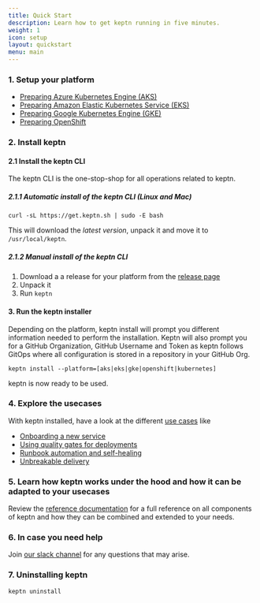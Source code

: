 ```yaml
---
title: Quick Start
description: Learn how to get keptn running in five minutes.
weight: 1
icon: setup
layout: quickstart
menu: main
---
```


### 1. Setup your platform

* [Preparing Azure Kubernetes Engine (AKS)](/docs/quickstart/setup_platform/setup_aks)
* [Preparing Amazon Elastic Kubernetes Service (EKS)](/docs/quickstart/setup_platform/setup_eks)
* [Preparing Google Kubernetes Engine (GKE)](/docs/quickstart/setup_platform/setup_gke)
* [Preparing OpenShift](/docs/quickstart/setup_platform/setup_openshift)

### 2. Install keptn

#### 2.1 Install the keptn CLI
The keptn CLI is the one-stop-shop for all operations related to keptn.

##### 2.1.1 Automatic install of the keptn CLI (Linux and Mac)
```console
curl -sL https://get.keptn.sh | sudo -E bash
```

This will download the *latest version*, unpack it and move it to `/usr/local/keptn`.

##### 2.1.2 Manual install of the keptn CLI
1. Download a a release for your platform from the [release page](https://github.com/keptn/keptn/releases)
2. Unpack it
3. Run `keptn`


#### 3. Run the keptn installer
Depending on the platform, keptn install will prompt you different information needed to perform the installation.
Keptn will also prompt you for a GitHub Organization, GitHub Username and Token as keptn follows GitOps where all configuration is stored in a repository in your GitHub Org.

```console
keptn install --platform=[aks|eks|gke|openshift|kubernetes]
```

keptn is now ready to be used.

### 4. Explore the usecases
With keptn installed, have a look at the different [use cases](/docs/0.4.0/usecases) like

* [Onboarding a new service](/docs/0.4.0/usecases/onboard-carts-service/)
* [Using quality gates for deployments](/docs/0.4.0/usecases/deployments-with-quality-gates/)
* [Runbook automation and self-healing](/docs/0.4.0/usecases/runbook-automation-and-self-healing/)
* [Unbreakable delivery](/docs/0.4.0/usecases/unbreakable-delivery-pipeline/)

### 5. Learn how keptn works under the hood and how it can be adapted to your usecases
Review the [reference documentation](/docs/0.4.0/) for a full reference on all components of keptn and how they can be combined and extended to your needs.

### 6. In case you need help
Join [our slack channel](https://join.slack.com/t/keptn/shared_invite/enQtNTUxMTQ1MzgzMzUxLTcxMzE0OWU1YzU5YjY3NjFhYTJlZTNjOTZjY2EwYzQyYWRkZThhY2I3ZDMzN2MzOThkZjIzOTdhOGViMDNiMzI) for any questions that may arise.

### 7. Uninstalling keptn
```console
keptn uninstall
```
